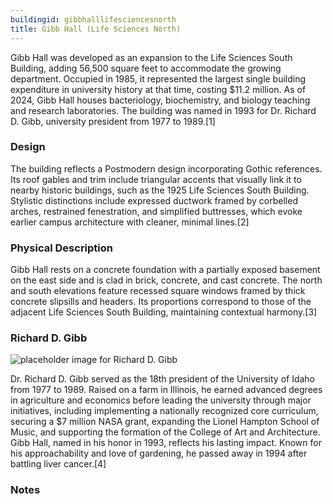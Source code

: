 ```yaml
---
buildingid: gibbhalllifesciencesnorth
title: Gibb Hall (Life Sciences North)
---
```


Gibb Hall was developed as an expansion to the Life Sciences South Building, adding 56,500 square feet to accommodate the growing department. Occupied in 1985, it represented the largest single building expenditure in university history at that time, costing $11.2 million. As of 2024, Gibb Hall houses bacteriology, biochemistry, and biology teaching and research laboratories. The building was named in 1993 for Dr. Richard D. Gibb, university president from 1977 to 1989.[1]

### Design
The building reflects a Postmodern design incorporating Gothic references. Its roof gables and trim include triangular accents that visually link it to nearby historic buildings, such as the 1925 Life Sciences South Building. Stylistic distinctions include expressed ductwork framed by corbelled arches, restrained fenestration, and simplified buttresses, which evoke earlier campus architecture with cleaner, minimal lines.[2]

### Physical Description
Gibb Hall rests on a concrete foundation with a partially exposed basement on the east side and is clad in brick, concrete, and cast concrete. The north and south elevations feature recessed square windows framed by thick concrete slipsills and headers. Its proportions correspond to those of the adjacent Life Sciences South Building, maintaining contextual harmony.[3]  

### Richard D. Gibb

![placeholder image for Richard D. Gibb](https://64.media.tumblr.com/9eff37440d04bb3419a787d8ea769bf5/tumblr_mv399mzION1soxh7uo1_1280.jpg)

Dr. Richard D. Gibb served as the 18th president of the University of Idaho from 1977 to 1989. Raised on a farm in Illinois, he earned advanced degrees in agriculture and economics before leading the university through major initiatives, including implementing a nationally recognized core curriculum, securing a $7 million NASA grant, expanding the Lionel Hampton School of Music, and supporting the formation of the College of Art and Architecture. Gibb Hall, named in his honor in 1993, reflects his lasting impact. Known for his approachability and love of gardening, he passed away in 1994 after battling liver cancer.[4]  

### Notes  

[^1]: Nathan J. Moody, “National Register of Historic Places—Registration Form: The University of Idaho Historic District,” initial submission to Idaho SHPO, unpublished, University of Idaho, Moscow, Idaho, May 7, 2025, 59, 60.  
[^2]: Ibid.  
[^3]: Ibid.  
[^4]: “Dr. Richard Gibb, 1983,” uidahodigital, accessed July 22, 2025, https://www.tumblr.com/uidahodigital/64871740792/dr-richard-gibb-1983-officially-the-university.
